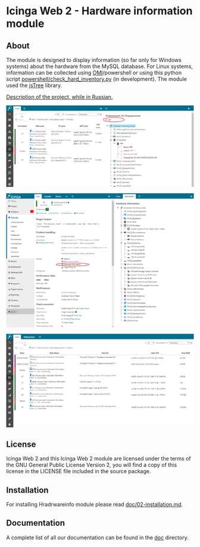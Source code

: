 # Icinga Web 2 - Hardware information module

## About

The module is designed to display information (so far only for Windows systems) about the hardware from the MySQL database. For Linux systems, information can be collected using [OMI](https://github.com/Microsoft/omi)/powershell or using this python script [powershell/check_hard_inventory.py](powershell/check_hard_inventory.py) (in development). The module used the [jsTree](https://www.jstree.com) library.


[Description of the project, while in Russian.](http://webnote.satin-pl.com/2017/05/09/icingaweb2_module_hardwareinfo/)


![Pic5](doc/images/icingaweb2_module_hardwareinfo_pic5.png)

![Pic1](doc/images/icingaweb2_module_hardwareinfo_pic1.png)

![Pic3](doc/images/icingaweb2_module_hardwareinfo_pic3.png)



## License

Icinga Web 2 and this Icinga Web 2 module are licensed under the terms of the GNU General Public License Version 2, you will find a copy of this license in the LICENSE file included in the source package.

## Installation

For installing Hradrwareinfo module please read [doc/02-installation.md](doc/02-installation.md).

## Documentation

A complete list of all our documentation can be found in the [doc](doc) directory.